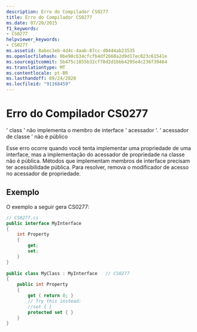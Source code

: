 ```yaml
---
description: Erro do Compilador CS0277
title: Erro do Compilador CS0277
ms.date: 07/20/2015
f1_keywords:
- CS0277
helpviewer_keywords:
- CS0277
ms.assetid: 8abec3eb-4d4c-4aab-87cc-d0444ab23535
ms.openlocfilehash: 0be90cb34cfcfb4df2668a2d9d17ec023c61541e
ms.sourcegitcommit: 5b475c1855b32cf78d2d1bbb4295e4c236f39464
ms.translationtype: MT
ms.contentlocale: pt-BR
ms.lasthandoff: 09/24/2020
ms.locfileid: "91168459"
---
```

# <a name="compiler-error-cs0277"></a>Erro do Compilador CS0277

' class ' não implementa o membro de interface ' acessador '. ' acessador de classe ' não é público  
  
 Esse erro ocorre quando você tenta implementar uma propriedade de uma interface, mas a implementação do acessador de propriedade na classe não é pública. Métodos que implementam membros de interface precisam ter acessibilidade pública. Para resolver, remova o modificador de acesso no acessador de propriedade.  
  
## <a name="example"></a>Exemplo  

 O exemplo a seguir gera CS0277:  
  
```csharp  
// CS0277.cs  
public interface MyInterface  
{  
    int Property  
    {  
        get;  
        set;  
    }  
}  
  
public class MyClass : MyInterface   // CS0277  
{  
    public int Property  
    {  
        get { return 0; }  
        // Try this instead:  
        //set { }  
        protected set { }  
    }  
}  
```
